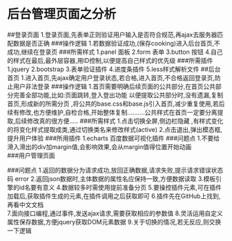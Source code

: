 
# 后台管理页面之分析
##登录页面
1.登录页面,先表单正则验证用户输入是否符合规范,再ajax去服务器匹配数据是否正确
###操作逻辑
1.若数据验证成功,(保存cooking)进入后台首页,不成功,继续在登录页
###所需样式
1.panel 面板 
2.form  表单
3.button 按钮
4.自己的样式在最后,最外层容器,用ID控制,以便提高自己样式的优先级
###所需插件
1.jquery
2.bootstrap
3.表单验证插件
4.进度条插件
5.less样式解析文件
##后台首页
1.进入首页,先ajax确定用户登录状态,若合格,进入首页,不合格返回登录页,防止用户非法登录
###操作逻辑
1.首页需要明确后续页面的公共部分,在首页公共部分完善全部功能,比如:页面跳转,登入登出功能
  以便提取公共部分时,没有遗漏,复制首页,形成新的所需分页 ,将公共的base.css和base.js引入首页,减少重复使用,若后续有修改,也方便维护,自检合格,开始整体复制..........公共样式在首页一定要分离提取,后续修改真的很方便.....
###所需样式
1.点击切换全屏,侧边栏隐藏 ,有样式变化的将变化样式提取成类,通过切换类名来修改样式(active)
2.点击退出,弹出模态框,提升用户体验
###所用插件
1.echarts 百度数据可视化插件 
###问题点
1.不要给滑入滑出的div加margin值,会影响效果,会从margin值得位置开始动画   
###用户管理页面






###问题点
1.返回的数据分为请求成功,放回正确数据,请求失败,提示请求错误状态码 error
2.返回json数据时,主体数据的属性名应保持一致,方便数据读取
3.模板引擎的id名要有意义 
4.数据较多时需使用提前准备分页 
5.要操控插件元素,可在插件加载后,获取插件生成的元素,在插件调用之后获取即可
6.插件先在GitHub上找到,再看中文文档  
7.面向接口编程,通过事件,发送ajax请求,需要获取相应的参数值
8.灵活运用自定义属性保存数据,方便jquery获取DOM元素数据
9.关于切换的情况,若无反应,则交换一下逻辑